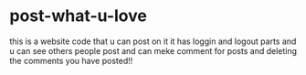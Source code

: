 # post-what-u-love
this is a website code that u can post on it 
it has loggin and logout parts and u can see others people post and can meke comment for posts and deleting the comments you have posted!!
